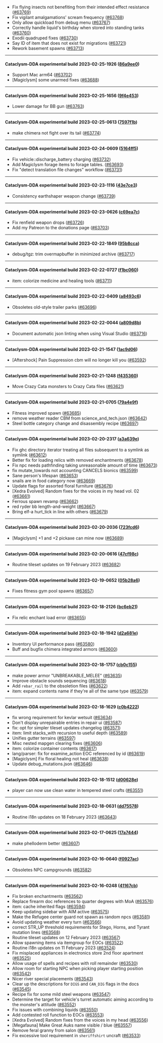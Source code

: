 * Fix flying insects not benefiting from their intended effect resistance ([#63769](https://github.com/CleverRaven/Cataclysm-DDA/pull/63769))
* Fix vigilant amalgamations' scream frequency ([#63768](https://github.com/CleverRaven/Cataclysm-DDA/pull/63768))
* Only allow quickload from debug menu ([#63767](https://github.com/CleverRaven/Cataclysm-DDA/pull/63767))
* Correctly handle liquid's birthday when stored into standing tanks ([#63760](https://github.com/CleverRaven/Cataclysm-DDA/pull/63760))
* Exodii quadruped fixes ([#63730](https://github.com/CleverRaven/Cataclysm-DDA/pull/63730))
* Say ID of item that does not exist for migrations ([#63721](https://github.com/CleverRaven/Cataclysm-DDA/pull/63721))
* Rework basement spawns ([#63713](https://github.com/CleverRaven/Cataclysm-DDA/pull/63713))

---

#### Cataclysm-DDA experimental build 2023-02-25-1926 ([86a9ee0](https://github.com/CleverRaven/Cataclysm-DDA/releases/tag/cdda-experimental-2023-02-25-1926))

* Support Mac arm64 ([#63702](https://github.com/CleverRaven/Cataclysm-DDA/pull/63702))
* [Magiclysm] some unarmed fixes ([#63688](https://github.com/CleverRaven/Cataclysm-DDA/pull/63688))

---

#### Cataclysm-DDA experimental build 2023-02-25-1656 ([9f4e453](https://github.com/CleverRaven/Cataclysm-DDA/releases/tag/cdda-experimental-2023-02-25-1656))

* Lower damage for BB gun ([#63763](https://github.com/CleverRaven/Cataclysm-DDA/pull/63763))

---

#### Cataclysm-DDA experimental build 2023-02-25-0613 ([7597f1b](https://github.com/CleverRaven/Cataclysm-DDA/releases/tag/cdda-experimental-2023-02-25-0613))

* make chimera not fight over its tail ([#63774](https://github.com/CleverRaven/Cataclysm-DDA/pull/63774))

---

#### Cataclysm-DDA experimental build 2023-02-24-0609 ([5164ff5](https://github.com/CleverRaven/Cataclysm-DDA/releases/tag/cdda-experimental-2023-02-24-0609))

* Fix vehicle::discharge_battery charging ([#63732](https://github.com/CleverRaven/Cataclysm-DDA/pull/63732))
* Add Magiclysm forage items to forage tables. ([#63693](https://github.com/CleverRaven/Cataclysm-DDA/pull/63693))
* Fix "detect translation file changes" workflow ([#63731](https://github.com/CleverRaven/Cataclysm-DDA/pull/63731))

---

#### Cataclysm-DDA experimental build 2023-02-23-1116 ([43e7ce3](https://github.com/CleverRaven/Cataclysm-DDA/releases/tag/cdda-experimental-2023-02-23-1116))

* Consistency earthshaper weapon change ([#63739](https://github.com/CleverRaven/Cataclysm-DDA/pull/63739))

---

#### Cataclysm-DDA experimental build 2023-02-23-0626 ([c69ea7c](https://github.com/CleverRaven/Cataclysm-DDA/releases/tag/cdda-experimental-2023-02-23-0626))

* Fix renfield weapon drops ([#63726](https://github.com/CleverRaven/Cataclysm-DDA/pull/63726))
* Add my Patreon to the donations page ([#63703](https://github.com/CleverRaven/Cataclysm-DDA/pull/63703))

---

#### Cataclysm-DDA experimental build 2023-02-22-1849 ([95b8cca](https://github.com/CleverRaven/Cataclysm-DDA/releases/tag/cdda-experimental-2023-02-22-1849))

* debug/tgz: trim overmapbuffer in minimized archive ([#63717](https://github.com/CleverRaven/Cataclysm-DDA/pull/63717))

---

#### Cataclysm-DDA experimental build 2023-02-22-0727 ([f1bc060](https://github.com/CleverRaven/Cataclysm-DDA/releases/tag/cdda-experimental-2023-02-22-0727))

* item: colorize medicine and healing tools ([#63711](https://github.com/CleverRaven/Cataclysm-DDA/pull/63711))

---

#### Cataclysm-DDA experimental build 2023-02-22-0409 ([a8493c6](https://github.com/CleverRaven/Cataclysm-DDA/releases/tag/cdda-experimental-2023-02-22-0409))

* Obsoletes old-style trailer parks ([#63696](https://github.com/CleverRaven/Cataclysm-DDA/pull/63696))

---

#### Cataclysm-DDA experimental build 2023-02-22-0044 ([a809d8b](https://github.com/CleverRaven/Cataclysm-DDA/releases/tag/cdda-experimental-2023-02-22-0044))

* Document automatic json linting when using Visual Studio ([#63716](https://github.com/CleverRaven/Cataclysm-DDA/pull/63716))

---

#### Cataclysm-DDA experimental build 2023-02-21-1547 ([1ac9d06](https://github.com/CleverRaven/Cataclysm-DDA/releases/tag/cdda-experimental-2023-02-21-1547))

* [Aftershock] Pain Suppression cbm will no longer kill you ([#63592](https://github.com/CleverRaven/Cataclysm-DDA/pull/63592))

---

#### Cataclysm-DDA experimental build 2023-02-21-1248 ([f435360](https://github.com/CleverRaven/Cataclysm-DDA/releases/tag/cdda-experimental-2023-02-21-1248))

* Move Crazy Cata monsters to Crazy Cata files ([#63621](https://github.com/CleverRaven/Cataclysm-DDA/pull/63621))

---

#### Cataclysm-DDA experimental build 2023-02-21-0705 ([79a4e9f](https://github.com/CleverRaven/Cataclysm-DDA/releases/tag/cdda-experimental-2023-02-21-0705))

* Fitness improved spawn ([#63685](https://github.com/CleverRaven/Cataclysm-DDA/pull/63685))
* remove weather reader CBM from science_and_tech.json ([#63642](https://github.com/CleverRaven/Cataclysm-DDA/pull/63642))
* Steel bottle category change and disassembly recipe ([#63697](https://github.com/CleverRaven/Cataclysm-DDA/pull/63697))

---

#### Cataclysm-DDA experimental build 2023-02-20-2317 ([a3a639e](https://github.com/CleverRaven/Cataclysm-DDA/releases/tag/cdda-experimental-2023-02-20-2317))

* Fix ghc directory iterator treating all files subsequent to a symlink as symlink ([#63612](https://github.com/CleverRaven/Cataclysm-DDA/pull/63612))
* Better fix for loading relics with removed enchantments ([#63678](https://github.com/CleverRaven/Cataclysm-DDA/pull/63678))
* Fix npc needs pathfinding taking unreasonable amount of time ([#63673](https://github.com/CleverRaven/Cataclysm-DDA/pull/63673))
* fix mutate_towards not accounting CANCELS bionics ([#63599](https://github.com/CleverRaven/Cataclysm-DDA/pull/63599))
* Sane person's lifespan ([#63653](https://github.com/CleverRaven/Cataclysm-DDA/pull/63653))
* snails are in food category now ([#63669](https://github.com/CleverRaven/Cataclysm-DDA/pull/63669))
* Update flags for assorted floral furniture ([#63676](https://github.com/CleverRaven/Cataclysm-DDA/pull/63676))
* [Xedra Evolved] Random fixes for the voices in my head vol. 02 ([#63661](https://github.com/CleverRaven/Cataclysm-DDA/pull/63661))
* Ferrous spawn revamp ([#63662](https://github.com/CleverRaven/Cataclysm-DDA/pull/63662))
* red ryder bb length-and-weight ([#63667](https://github.com/CleverRaven/Cataclysm-DDA/pull/63667))
* Bring elf-a hurt_tick in line with others ([#63679](https://github.com/CleverRaven/Cataclysm-DDA/pull/63679))

---

#### Cataclysm-DDA experimental build 2023-02-20-2036 ([723fcd6](https://github.com/CleverRaven/Cataclysm-DDA/releases/tag/cdda-experimental-2023-02-20-2036))

* [Magiclysm] +1 and +2 pickaxe can mine now ([#63689](https://github.com/CleverRaven/Cataclysm-DDA/pull/63689))

---

#### Cataclysm-DDA experimental build 2023-02-20-0616 ([47cf98c](https://github.com/CleverRaven/Cataclysm-DDA/releases/tag/cdda-experimental-2023-02-20-0616))

* Routine tileset updates on 19 February 2023 ([#63682](https://github.com/CleverRaven/Cataclysm-DDA/pull/63682))

---

#### Cataclysm-DDA experimental build 2023-02-19-0652 ([05b28a6](https://github.com/CleverRaven/Cataclysm-DDA/releases/tag/cdda-experimental-2023-02-19-0652))

* Fixes fitness gym pool spawns ([#63657](https://github.com/CleverRaven/Cataclysm-DDA/pull/63657))

---

#### Cataclysm-DDA experimental build 2023-02-18-2126 ([bc6eb21](https://github.com/CleverRaven/Cataclysm-DDA/releases/tag/cdda-experimental-2023-02-18-2126))

* Fix relic enchant load error ([#63655](https://github.com/CleverRaven/Cataclysm-DDA/pull/63655))

---

#### Cataclysm-DDA experimental build 2023-02-18-1942 ([d2a681e](https://github.com/CleverRaven/Cataclysm-DDA/releases/tag/cdda-experimental-2023-02-18-1942))

* Inventory UI performance pass ([#63580](https://github.com/CleverRaven/Cataclysm-DDA/pull/63580))
* Buff and bugfix chimera integrated armors ([#63600](https://github.com/CleverRaven/Cataclysm-DDA/pull/63600))

---

#### Cataclysm-DDA experimental build 2023-02-18-1757 ([cb0c155](https://github.com/CleverRaven/Cataclysm-DDA/releases/tag/cdda-experimental-2023-02-18-1757))

* make power armor "UNBREAKABLE_MELEE" ([#63635](https://github.com/CleverRaven/Cataclysm-DDA/pull/63635))
* Improve obstacle sounds sequencing ([#63618](https://github.com/CleverRaven/Cataclysm-DDA/pull/63618))
* Add ``rebar_rail`` to the obsoletion files ([#63622](https://github.com/CleverRaven/Cataclysm-DDA/pull/63622))
* item: expand contents name if they're all of the same type ([#63579](https://github.com/CleverRaven/Cataclysm-DDA/pull/63579))

---

#### Cataclysm-DDA experimental build 2023-02-18-1629 ([c0b4222](https://github.com/CleverRaven/Cataclysm-DDA/releases/tag/cdda-experimental-2023-02-18-1629))

* fix wrong requirement for kevlar wetsuit ([#63634](https://github.com/CleverRaven/Cataclysm-DDA/pull/63634))
* Don't display unrepairable entries in repair ui ([#63587](https://github.com/CleverRaven/Cataclysm-DDA/pull/63587))
* fix: opt for simpler tileset updates changelog ([#63571](https://github.com/CleverRaven/Cataclysm-DDA/pull/63571))
* item: limit stacks_with recursion to useful depth ([#63589](https://github.com/CleverRaven/Cataclysm-DDA/pull/63589))
* Unifies gutter terrains ([#63597](https://github.com/CleverRaven/Cataclysm-DDA/pull/63597))
* Misc nested mapgen clearing fixes ([#63606](https://github.com/CleverRaven/Cataclysm-DDA/pull/63606))
* item: colorize container contents ([#63617](https://github.com/CleverRaven/Cataclysm-DDA/pull/63617))
* lang/parser: fix for examine_action EOC referenced by id ([#63619](https://github.com/CleverRaven/Cataclysm-DDA/pull/63619))
* [Magiclysm] Fix floral healing not heal ([#63638](https://github.com/CleverRaven/Cataclysm-DDA/pull/63638))
* Update debug_mutations.json ([#63646](https://github.com/CleverRaven/Cataclysm-DDA/pull/63646))

---

#### Cataclysm-DDA experimental build 2023-02-18-1512 ([d00628e](https://github.com/CleverRaven/Cataclysm-DDA/releases/tag/cdda-experimental-2023-02-18-1512))

* player can now use clean water in tempered steel crafts ([#63551](https://github.com/CleverRaven/Cataclysm-DDA/pull/63551))

---

#### Cataclysm-DDA experimental build 2023-02-18-0631 ([dd75578](https://github.com/CleverRaven/Cataclysm-DDA/releases/tag/cdda-experimental-2023-02-18-0631))

* Routine i18n updates on 18 February 2023 ([#63643](https://github.com/CleverRaven/Cataclysm-DDA/pull/63643))

---

#### Cataclysm-DDA experimental build 2023-02-17-0625 ([17a7444](https://github.com/CleverRaven/Cataclysm-DDA/releases/tag/cdda-experimental-2023-02-17-0625))

* make phelloderm better ([#63607](https://github.com/CleverRaven/Cataclysm-DDA/pull/63607))

---

#### Cataclysm-DDA experimental build 2023-02-16-0640 ([f0927ac](https://github.com/CleverRaven/Cataclysm-DDA/releases/tag/cdda-experimental-2023-02-16-0640))

* Obsoletes NPC campgrounds ([#63582](https://github.com/CleverRaven/Cataclysm-DDA/pull/63582))

---

#### Cataclysm-DDA experimental build 2023-02-16-0248 ([41167cb](https://github.com/CleverRaven/Cataclysm-DDA/releases/tag/cdda-experimental-2023-02-16-0248))

* Fix broken enchantments ([#63562](https://github.com/CleverRaven/Cataclysm-DDA/pull/63562))
* Replace firearm doc references to quarter degrees with MoA ([#63576](https://github.com/CleverRaven/Cataclysm-DDA/pull/63576))
* item: cache inherited flags ([#63594](https://github.com/CleverRaven/Cataclysm-DDA/pull/63594))
* Keep updating sidebar with AIM active ([#63575](https://github.com/CleverRaven/Cataclysm-DDA/pull/63575))
* Make the Refugee center guard not spawn as random npcs ([#63581](https://github.com/CleverRaven/Cataclysm-DDA/pull/63581))
* Avoid updating weather every turn ([#63566](https://github.com/CleverRaven/Cataclysm-DDA/pull/63566))
* correct STR_UP threshold requirements for Stego, Horns, and Tyrant mutation lines ([#63568](https://github.com/CleverRaven/Cataclysm-DDA/pull/63568))
* Routine tileset updates on 12 February 2023 ([#63567](https://github.com/CleverRaven/Cataclysm-DDA/pull/63567))
* Allow spawning items via itemgroup for EOCs ([#63522](https://github.com/CleverRaven/Cataclysm-DDA/pull/63522))
* Routine i18n updates on 11 February 2023 ([#63524](https://github.com/CleverRaven/Cataclysm-DDA/pull/63524))
* Fix misplaced appliances in electronics store 2nd floor apartment ([#63525](https://github.com/CleverRaven/Cataclysm-DDA/pull/63525))
* Allow usage of spells and recipes with roll remainder ([#63530](https://github.com/CleverRaven/Cataclysm-DDA/pull/63530))
* Allow room for starting NPC when picking player starting position ([#63542](https://github.com/CleverRaven/Cataclysm-DDA/pull/63542))
* Nicer river special placements ([#63543](https://github.com/CleverRaven/Cataclysm-DDA/pull/63543))
* Clear up the descriptions for ``DIGS`` and ``CAN_DIG`` flags in the docs ([#63545](https://github.com/CleverRaven/Cataclysm-DDA/pull/63545))
* Recipe fix for some mild steel weapons ([#63547](https://github.com/CleverRaven/Cataclysm-DDA/pull/63547))
* Determine the target for  vehicle's turret automatic aiming according to the monster's attitude ([#63552](https://github.com/CleverRaven/Cataclysm-DDA/pull/63552))
* Fix issues with combining liquids ([#63550](https://github.com/CleverRaven/Cataclysm-DDA/pull/63550))
* Add contested roll function to EOCs ([#63553](https://github.com/CleverRaven/Cataclysm-DDA/pull/63553))
* [Xedra Evolved] Random fixes from the voices in my head ([#63556](https://github.com/CleverRaven/Cataclysm-DDA/pull/63556))
* [Megafauna] Make Great Auks name visible / blue ([#63557](https://github.com/CleverRaven/Cataclysm-DDA/pull/63557))
* Remove feral granny from salon ([#63561](https://github.com/CleverRaven/Cataclysm-DDA/pull/63561))
* Fix excessive tool requirement in `sheriffshirt` uncraft ([#63533](https://github.com/CleverRaven/Cataclysm-DDA/pull/63533))
